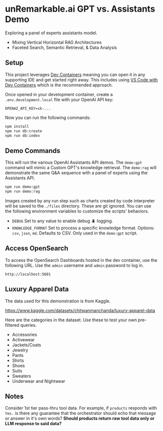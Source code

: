 # unRemarkable.ai GPT vs. Assistants Demo

Exploring a panel of experts assistants model.

* Mixing Vertical Horizontal RAG Architectures
* Faceted Search, Semantic Retrieval, & Data Analysis

## Setup

This project leverages [Dev Containers](https://containers.dev/) meaning you can open it in any supporting IDE and get started right away. This includes using [VS Code with Dev Containers](https://www.youtube.com/watch?v=b1RavPr_878) which is the recommended approach.

Once opened in your development container, create a `.env.development.local` file with your OpenAI API key:

```
OPENAI_API_KEY=sk-...
```

Now you can run the following commands:

```bash
npm install
npm run db:create
npm run db:index
```

## Demo Commands

This will run the various OpenAI Assistants API demos. The `demo:gpt` command will mimic a Custom GPT's knowledge retrieval. The `demo:rag` will demonstrate the same Q&A sequence with a panel of experts using the Assistants API.

```bash
npm run demo:gpt
npm run demo:rag
```

Images created by any run step such as charts created by code interpreter will be saved to the `./files` directory. These are git ignored. You can use the following environment variables to customize the scripts' behaviors.

- `DEBUG` Set to any value to enable debug 🪲 logging.
- `KNOWLEDGE_FORMAT` Set to process a specific knowledge format. Options: `csv`, `json`, `md`. Defaults to CSV. Only used in the `demo:gpt` script.

## Access OpenSearch

To access the OpenSearch Dashboards hosted in the dev container, use the following URL. Use the `admin` username and `admin` password to log in.

```
http://localhost:5601
```

## Luxury Apparel Data

The data used for this demonstration is from Kaggle.

https://www.kaggle.com/datasets/chitwanmanchanda/luxury-apparel-data

Here are the categories in the dataset. Use these to test your own pre-filtered queries.

* Accessories
* Activewear
* Jackets/Coats
* Jewelry
* Pants
* Shirts
* Shoes
* Suits
* Sweaters
* Underwear and Nightwear

## Notes

Consider 1st tier pass-thru tool data. For example, if `products` responds with `Yes.` is there any guarantee that the orchestrator should echo that message or answer in it's own words? **Should products return raw tool data only or LLM response to said data?**
